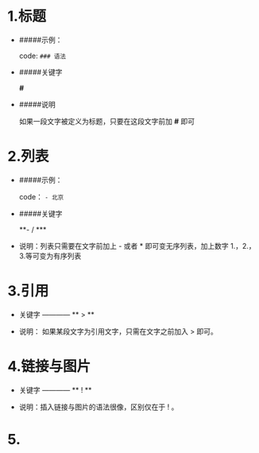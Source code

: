 # 1.标题

- #####示例：

    code: `### 语法`

- #####关键字 

    **#**

- #####说明

    如果一段文字被定义为标题，只要在这段文字前加 **#** 即可 

# 2.列表

- #####示例：

    code： `- 北京`

- #####关键字

    **- / ***

- 说明：列表只需要在文字前加上 - 或者 * 即可变无序列表，加上数字 1.，2.，3.等可变为有序列表

# 3.引用

- 关键字 ———— ** > **

- 说明： 如果某段文字为引用文字，只需在文字之前加入 > 即可。

# 4.链接与图片

- 关键字 ———— ** ! **

- 说明：插入链接与图片的语法很像，区别仅在于 ! 。

# 5.



